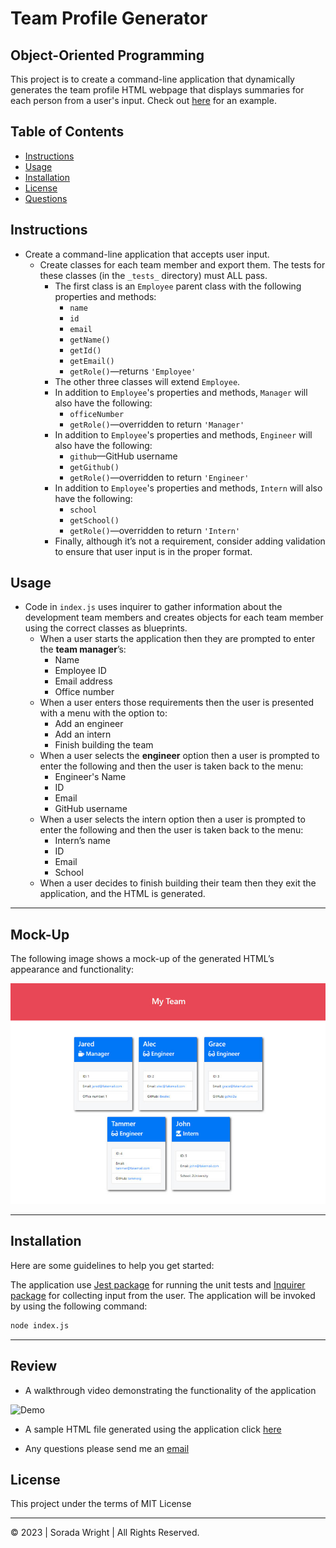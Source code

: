 # Team Profile Generator

## Object-Oriented Programming

This project is to create a command-line application that dynamically generates the team profile HTML webpage that displays summaries for each person from a user's input. Check out [here](https://) for an example.

## Table of Contents

* [Instructions](#instructions)
* [Usage](#usage)
* [Installation](#installation)
* [License](#license)
* [Questions](#review)

## Instructions
 
* Create a command-line application that accepts user input.   
  * Create classes for each team member and export them. The tests for these classes (in the `_tests_` directory) must ALL pass.     
    * The first class is an `Employee` parent class with the following properties and methods:       
      * `name`
      * `id`
      * `email`
      * `getName()`
      * `getId()`
      * `getEmail()`
      * `getRole()`&mdash;returns `'Employee'`     
    * The other three classes will extend `Employee`.      
    * In addition to `Employee`'s properties and methods, `Manager` will also have the following:
      * `officeNumber`
      * `getRole()`&mdash;overridden to return `'Manager'`
    * In addition to `Employee`'s properties and methods, `Engineer` will also have the following:
      * `github`&mdash;GitHub username
      * `getGithub()`
      * `getRole()`&mdash;overridden to return `'Engineer'`
    * In addition to `Employee`'s properties and methods, `Intern` will also have the following:
      * `school`
      * `getSchool()`
      * `getRole()`&mdash;overridden to return `'Intern'`
    * Finally, although it’s not a requirement, consider adding validation to ensure that user input is in the proper format. 

## Usage

  * Code in `index.js` uses inquirer to gather information about the development team members and creates objects for each team member using the correct classes as blueprints.
    * When a user starts the application then they are prompted to enter the **team manager**’s:
      * Name
      * Employee ID
      * Email address
      * Office number
    * When a user enters those requirements then the user is presented with a menu with the option to:
      * Add an engineer
      * Add an intern 
      * Finish building the team
    * When a user selects the **engineer** option then a user is prompted to enter the following and then the user is taken back to the menu:
      * Engineer's Name
      * ID
      * Email
      * GitHub username
    * When a user selects the intern option then a user is prompted to enter the following and then the user is taken back to the menu:
      * Intern’s name
      * ID
      * Email
      * School
    * When a user decides to finish building their team then they exit the application, and the HTML is generated.

---

## Mock-Up

The following image shows a mock-up of the generated HTML’s appearance and functionality:

![HTML webpage titled “My Team” features five boxes listing employee names, titles, and other key info.](./Assets/14-object-oriented-programming-challenge-demo.png)

---

## Installation

Here are some guidelines to help you get started:

The application use [Jest package](https://www.npmjs.com/package/jest) for running the unit tests and [Inquirer package](https://www.npmjs.com/package/inquirer) for collecting input from the user. The application will be invoked by using the following command:

```bash
node index.js
```

---

## Review

* A walkthrough video demonstrating the functionality of the application

![Demo](/images/.gif)

* A sample HTML file generated using the application click [here](https://)

* Any questions please send me an [email](sorada.wright@gmail.com)

## License

This project under the terms of MIT License

---
© 2023 | Sorada Wright | All Rights Reserved.
